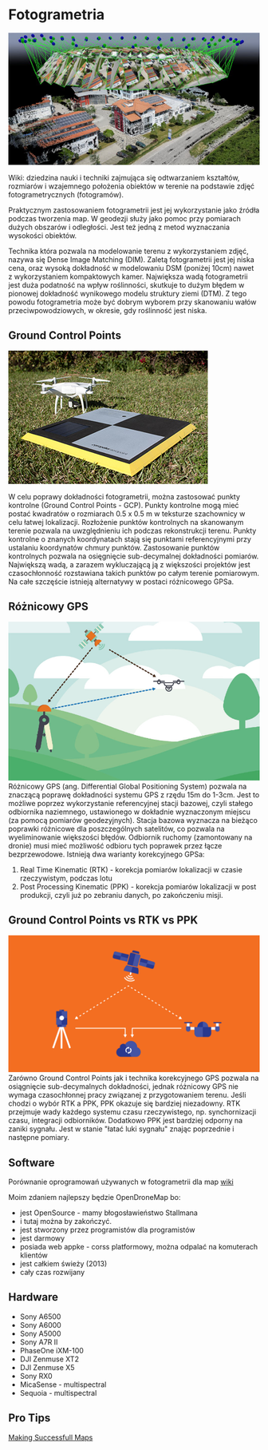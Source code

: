 # Fotogrametria 
![photogrammetry processing](../images/photogrammetry_processing.png)

Wiki: dziedzina nauki i techniki zajmująca się odtwarzaniem kształtów, rozmiarów i wzajemnego położenia obiektów w terenie na podstawie zdjęć fotogrametrycznych (fotogramów).

Praktycznym zastosowaniem fotogrametrii jest jej wykorzystanie jako źródła podczas tworzenia map. W geodezji służy jako pomoc przy pomiarach dużych obszarów i odległości. Jest też jedną z metod wyznaczania wysokości obiektów.

Technika która pozwala na modelowanie terenu z wykorzystaniem zdjęć, nazywa się Dense Image Matching (DIM).
Zaletą fotogrametrii jest jej niska cena, oraz wysoką dokładność w modelowaniu DSM (poniżej 10cm) nawet z wykorzystaniem kompaktowych kamer.
Największa wadą fotogrametrii jest duża podatność na wpływ roślinności, skutkuje to dużym błędem w pionowej dokładność wynikowego modelu struktury ziemi (DTM).
Z tego powodu fotogrametria może być dobrym wyborem przy skanowaniu wałów przeciwpowodziowych, w okresie, gdy roślinność jest niska.

## Ground Control Points
![GCP](../images/gcp.jpg)

W celu poprawy dokładności fotogrametrii, można zastosować punkty kontrolne (Ground Control Points - GCP). Punkty kontrolne mogą mieć postać kwadratów o rozmiarach 0.5 x 0.5 m w teksturze szachownicy w celu łatwej lokalizacji. Rozłożenie punktów kontrolnych na skanowanym terenie pozwala na uwzględnieniu ich podczas rekonstrukcji terenu. Punkty kontrolne o znanych koordynatach stają się punktami referencyjnymi przy ustalaniu koordynatów chmury punktów. Zastosowanie punktów kontrolnych pozwala na osięgnięcie sub-decymalnej dokładności pomiarów. 
Największą wadą, a zarazem wykluczającą ją z większości projektów jest czasochłonność rozstawiana takich punktów po całym terenie pomiarowym. Na całe szczęście istnieją alternatywy w postaci różnicowego GPSa.

## Różnicowy GPS 
![Differencial GPS](../images/RTK.jpg)
Różnicowy GPS (ang. Differential Global Positioning System) pozwala na znaczącą poprawę dokładności systemu GPS z rzędu 15m do 1-3cm. Jest to możliwe poprzez wykorzystanie referencyjnej stacji bazowej, czyli stałego odbiornika naziemnego, ustawionego w dokładnie wyznaczonym miejscu (za pomocą pomiarów geodezyjnych). Stacja bazowa wyznacza na bieżąco poprawki różnicowe dla poszczególnych satelitów, co pozwala na wyeliminowanie większości błędów. Odbiornik ruchomy (zamontowany na dronie) musi mieć możliwość odbioru tych poprawek przez łącze bezprzewodowe. 
Istnieją dwa warianty korekcyjnego GPSa:

1. Real Time Kinematic (RTK) - korekcja pomiarów lokalizacji w czasie rzeczywistym, podczas lotu
2. Post Processing Kinematic (PPK) - korekcja pomiarów lokalizacji w post produkcji, czyli już po zebraniu danych, po zakończeniu misji.

## Ground Control Points vs RTK vs PPK
![PPK](../images/PPK.png)
Zarówno Ground Control Points jak i technika korekcyjnego GPS pozwala na osiągnięcie sub-decymalnych dokładności, jednak różnicowy GPS nie wymaga czasochłonnej pracy związanej z przygotowaniem terenu.
Jeśli chodzi o wybór RTK a PPK, PPK okazuje się bardziej niezadowny.
RTK przejmuje wady każdego systemu czasu rzeczywistego, np. synchornizacji czasu, integracji odbiorników.
Dodatkowo PPK jest bardziej odporny na zaniki sygnału. Jest w stanie "łatać luki sygnału" znając poprzednie i następne pomiary.

## Software

Porównanie oprogramowań używanych w fotogrametrii dla map [wiki](https://en.wikipedia.org/wiki/Comparison_of_photogrammetry_software)

Moim zdaniem najlepszy będzie OpenDroneMap bo:

- jest OpenSource - mamy błogosławieństwo Stallmana
- i tutaj można by zakończyć.
- jest stworzony przez programistów dla programistów
- jest darmowy
- posiada web appke - corss platformowy, można odpalać na komuterach klientów
- jest całkiem świeży (2013)
- cały czas rozwijany

## Hardware

- Sony A6500
- Sony A6000
- Sony A5000
- Sony A7R II
- PhaseOne iXM-100
- DJI Zenmuse XT2
- DJI Zenmuse X5
- Sony RX0
- MicaSense - multispectral
- Sequoia - multispectral

## Pro Tips
[Making Successfull Maps](https://support.dronedeploy.com/docs/making-successful-maps)
